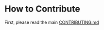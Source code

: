 # How to Contribute

First, please read the main [CONTRIBUTING.md](https://github.com/simplonco/training/blob/master/CONTRIBUTING.md)
